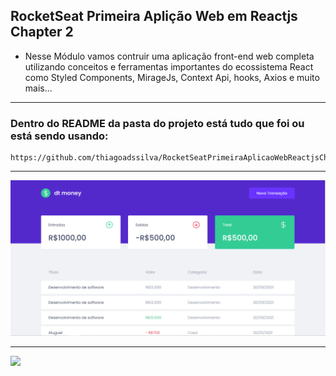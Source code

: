 ## RocketSeat Primeira Aplição Web em Reactjs Chapter 2

- Nesse Módulo vamos contruir uma aplicação front-end web completa utilizando conceitos e ferramentas importantes do ecossistema React como Styled Components, MirageJs, Context Api, hooks, Axios e muito mais...

<hr>

### Dentro do <b>README</b> da pasta do projeto está tudo que foi ou está sendo usando:

    https://github.com/thiagoadssilva/RocketSeatPrimeiraAplicaoWebReactjsChapter2/blob/main/dtmoney/README.md

<hr>

![Tela Principal](images/01.PNG)

<hr>

<img src="src/assets/watchme.gif" />
